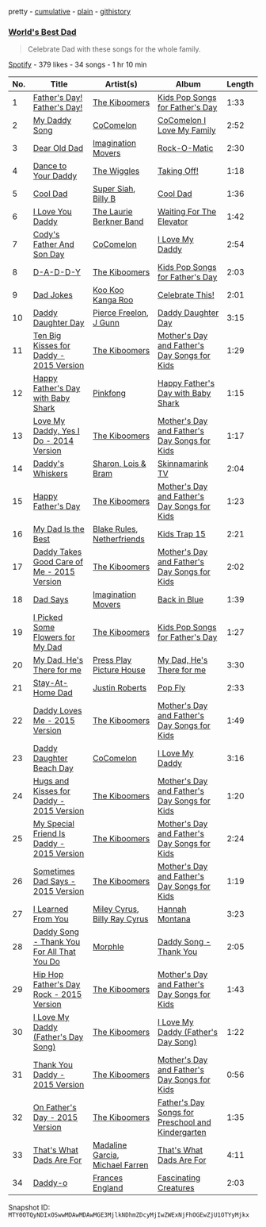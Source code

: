 pretty - [cumulative](/playlists/cumulative/37i9dQZF1DX3XHbM3c2ftZ.md) - [plain](/playlists/plain/37i9dQZF1DX3XHbM3c2ftZ) - [githistory](https://github.githistory.xyz/mackorone/spotify-playlist-archive/blob/main/playlists/plain/37i9dQZF1DX3XHbM3c2ftZ)

### [World's Best Dad](https://open.spotify.com/playlist/37i9dQZF1DX3XHbM3c2ftZ)

> Celebrate Dad with these songs for the whole family.

[Spotify](https://open.spotify.com/user/spotify) - 379 likes - 34 songs - 1 hr 10 min

| No. | Title | Artist(s) | Album | Length |
|---|---|---|---|---|
| 1 | [Father's Day! Father's Day!](https://open.spotify.com/track/2QhuyNYE0WBPNhsGC4chR3) | [The Kiboomers](https://open.spotify.com/artist/1qKLikeNYpQFSsDAjg7HpI) | [Kids Pop Songs for Father's Day](https://open.spotify.com/album/4pOfhxZCAqDEiRTpgJEG4O) | 1:33 |
| 2 | [My Daddy Song](https://open.spotify.com/track/1GIiqb0sl5AscLsypZYR0H) | [CoComelon](https://open.spotify.com/artist/6SXTTUJxIVwMbc1POrviTr) | [CoComelon I Love My Family](https://open.spotify.com/album/3YBvGGVcQfxHWYe3AdlrgU) | 2:52 |
| 3 | [Dear Old Dad](https://open.spotify.com/track/1o4hp0Rm5xST4llL6xuXSM) | [Imagination Movers](https://open.spotify.com/artist/3nkUcLzl9v6cIxFI6cvTeD) | [Rock\-O\-Matic](https://open.spotify.com/album/3xeaFPnwRzHEE7xQYs1P6w) | 2:30 |
| 4 | [Dance to Your Daddy](https://open.spotify.com/track/3Q5Qi7wr74JGzcG7JRGpb4) | [The Wiggles](https://open.spotify.com/artist/2JY5qzEozvTdogkDTkkOMf) | [Taking Off!](https://open.spotify.com/album/6LxjwpJzotr71JIF2RefDm) | 1:18 |
| 5 | [Cool Dad](https://open.spotify.com/track/6TKG8t6wMW7xwPz89IVDlF) | [Super Siah](https://open.spotify.com/artist/36s30oXmxBFCjVoJLiOY9P), [Billy B](https://open.spotify.com/artist/6q22S1wbS1Eg7NbOQVA04o) | [Cool Dad](https://open.spotify.com/album/4Gn2D9bQMnETCm9SbQrX34) | 1:36 |
| 6 | [I Love You Daddy](https://open.spotify.com/track/0JUMkRana9MTtoyzBEIcjr) | [The Laurie Berkner Band](https://open.spotify.com/artist/6T2pk5T8c4Wi61x1v84sUa) | [Waiting For The Elevator](https://open.spotify.com/album/0e4v336x5GPwp8R5nTUzQd) | 1:42 |
| 7 | [Cody's Father And Son Day](https://open.spotify.com/track/3pIr7dWddZ7x3l9u6m6VGE) | [CoComelon](https://open.spotify.com/artist/6SXTTUJxIVwMbc1POrviTr) | [I Love My Daddy](https://open.spotify.com/album/5kHnimhvYsAw8tIiH5lM5w) | 2:54 |
| 8 | [D\-A\-D\-D\-Y](https://open.spotify.com/track/4zOYDuFm2b11YRpoZWxxUG) | [The Kiboomers](https://open.spotify.com/artist/1qKLikeNYpQFSsDAjg7HpI) | [Kids Pop Songs for Father's Day](https://open.spotify.com/album/4pOfhxZCAqDEiRTpgJEG4O) | 2:03 |
| 9 | [Dad Jokes](https://open.spotify.com/track/4P2DCTzjAs1IHAD82yT3dg) | [Koo Koo Kanga Roo](https://open.spotify.com/artist/7BZ3v2GTT5KHVmc9Gk1sRb) | [Celebrate This!](https://open.spotify.com/album/5hukeI5hHKtT4qgMkL0Im6) | 2:01 |
| 10 | [Daddy Daughter Day](https://open.spotify.com/track/2VilbTTWiFGgLFStz1n1kg) | [Pierce Freelon](https://open.spotify.com/artist/49DZXXkpkkpbrEsEaMKuKG), [J Gunn](https://open.spotify.com/artist/4YlGNqY6XyHNkQEMLlYBG9) | [Daddy Daughter Day](https://open.spotify.com/album/0YGPSOEewQPtVhygfvLCkv) | 3:15 |
| 11 | [Ten Big Kisses for Daddy \- 2015 Version](https://open.spotify.com/track/2GLbHYj680L2jUAT7CgaIi) | [The Kiboomers](https://open.spotify.com/artist/1qKLikeNYpQFSsDAjg7HpI) | [Mother's Day and Father's Day Songs for Kids](https://open.spotify.com/album/5Kzm0vKSwHDj1Ib3w4fVE8) | 1:29 |
| 12 | [Happy Father's Day with Baby Shark](https://open.spotify.com/track/2BTKU6PYdOV1pcxoN4tvcr) | [Pinkfong](https://open.spotify.com/artist/7cTXfwpe9peK0UE1bZyIWZ) | [Happy Father's Day with Baby Shark](https://open.spotify.com/album/3CmrV3AACHnxa7RHutWRIp) | 1:15 |
| 13 | [Love My Daddy, Yes I Do \- 2014 Version](https://open.spotify.com/track/3Xhnm12LeuiPwemRJ7WrQQ) | [The Kiboomers](https://open.spotify.com/artist/1qKLikeNYpQFSsDAjg7HpI) | [Mother's Day and Father's Day Songs for Kids](https://open.spotify.com/album/5Kzm0vKSwHDj1Ib3w4fVE8) | 1:17 |
| 14 | [Daddy's Whiskers](https://open.spotify.com/track/5B7vbfnVqNX1zkcy0uqasM) | [Sharon, Lois & Bram](https://open.spotify.com/artist/0SPvCvZvk7XDx8tGtGQhiE) | [Skinnamarink TV](https://open.spotify.com/album/2Mwc6S6uZkjBCFhACiADZL) | 2:04 |
| 15 | [Happy Father's Day](https://open.spotify.com/track/3iQ9E3zONfP3JNSTIg4AWh) | [The Kiboomers](https://open.spotify.com/artist/1qKLikeNYpQFSsDAjg7HpI) | [Mother's Day and Father's Day Songs for Kids](https://open.spotify.com/album/5Kzm0vKSwHDj1Ib3w4fVE8) | 1:23 |
| 16 | [My Dad Is the Best](https://open.spotify.com/track/5fChnxVxgKVgawPiEY7uFS) | [Blake Rules](https://open.spotify.com/artist/5cdbXEnJgop6zjIxn4ljZ8), [Netherfriends](https://open.spotify.com/artist/5nYfBUxnHtI6LAp32fl9qY) | [Kids Trap 15](https://open.spotify.com/album/730ycVX0jx135J8Sp4qCqR) | 2:21 |
| 17 | [Daddy Takes Good Care of Me \- 2015 Version](https://open.spotify.com/track/1hQDkxjJotKkwh1ISYsfuO) | [The Kiboomers](https://open.spotify.com/artist/1qKLikeNYpQFSsDAjg7HpI) | [Mother's Day and Father's Day Songs for Kids](https://open.spotify.com/album/5Kzm0vKSwHDj1Ib3w4fVE8) | 2:02 |
| 18 | [Dad Says](https://open.spotify.com/track/7HfeUhrMpph6p9CEC5s26T) | [Imagination Movers](https://open.spotify.com/artist/3nkUcLzl9v6cIxFI6cvTeD) | [Back in Blue](https://open.spotify.com/album/0BukmpdVbPXp4N7tPXwY2b) | 1:39 |
| 19 | [I Picked Some Flowers for My Dad](https://open.spotify.com/track/5JrBUBvYLEwC3U4N43lxs1) | [The Kiboomers](https://open.spotify.com/artist/1qKLikeNYpQFSsDAjg7HpI) | [Kids Pop Songs for Father's Day](https://open.spotify.com/album/4pOfhxZCAqDEiRTpgJEG4O) | 1:27 |
| 20 | [My Dad, He's There for me](https://open.spotify.com/track/0u7jvhbm2cwcvDwkCYLiqp) | [Press Play Picture House](https://open.spotify.com/artist/3kkuBZw9vZG5rsZkEvyGhS) | [My Dad, He's There for me](https://open.spotify.com/album/2aKqsNcBlJZCMJ6irRZsGt) | 3:30 |
| 21 | [Stay\-At\-Home Dad](https://open.spotify.com/track/57l9AeSfZCrzHQN5AZmE8Z) | [Justin Roberts](https://open.spotify.com/artist/0gPiY8YtQXCp3arXBVFUk5) | [Pop Fly](https://open.spotify.com/album/6gBUKKZ73fmFo14OPMsh8Q) | 2:33 |
| 22 | [Daddy Loves Me \- 2015 Version](https://open.spotify.com/track/4qWiOTX8W1pjQLeyImYqef) | [The Kiboomers](https://open.spotify.com/artist/1qKLikeNYpQFSsDAjg7HpI) | [Mother's Day and Father's Day Songs for Kids](https://open.spotify.com/album/5Kzm0vKSwHDj1Ib3w4fVE8) | 1:49 |
| 23 | [Daddy Daughter Beach Day](https://open.spotify.com/track/78XtqCToJJoqXo5Zu3T6hG) | [CoComelon](https://open.spotify.com/artist/6SXTTUJxIVwMbc1POrviTr) | [I Love My Daddy](https://open.spotify.com/album/5kHnimhvYsAw8tIiH5lM5w) | 3:16 |
| 24 | [Hugs and Kisses for Daddy \- 2015 Version](https://open.spotify.com/track/6R1NMGMuNRYrBP6Scoi9nF) | [The Kiboomers](https://open.spotify.com/artist/1qKLikeNYpQFSsDAjg7HpI) | [Mother's Day and Father's Day Songs for Kids](https://open.spotify.com/album/5Kzm0vKSwHDj1Ib3w4fVE8) | 1:20 |
| 25 | [My Special Friend Is Daddy \- 2015 Version](https://open.spotify.com/track/23lD80OM6g5MnF1VPQQDrx) | [The Kiboomers](https://open.spotify.com/artist/1qKLikeNYpQFSsDAjg7HpI) | [Mother's Day and Father's Day Songs for Kids](https://open.spotify.com/album/5Kzm0vKSwHDj1Ib3w4fVE8) | 2:24 |
| 26 | [Sometimes Dad Says \- 2015 Version](https://open.spotify.com/track/4sLXCebdp5NNNvwn9djEQO) | [The Kiboomers](https://open.spotify.com/artist/1qKLikeNYpQFSsDAjg7HpI) | [Mother's Day and Father's Day Songs for Kids](https://open.spotify.com/album/5Kzm0vKSwHDj1Ib3w4fVE8) | 1:19 |
| 27 | [I Learned From You](https://open.spotify.com/track/3qhIhyu9Sl8lyF43vNt9Dv) | [Miley Cyrus](https://open.spotify.com/artist/5YGY8feqx7naU7z4HrwZM6), [Billy Ray Cyrus](https://open.spotify.com/artist/60rpJ9SgigSd16DOAG7GSa) | [Hannah Montana](https://open.spotify.com/album/0TyDqWrWHzuyFjjnKqDClu) | 3:23 |
| 28 | [Daddy Song \- Thank You For All That You Do](https://open.spotify.com/track/5cNZz55WzWwomcIY8yzWY6) | [Morphle](https://open.spotify.com/artist/0klGLXMn3FdjcUlNqQJosO) | [Daddy Song \- Thank You](https://open.spotify.com/album/5Xcd1QuA3o8Kw6uUYOAZyM) | 2:05 |
| 29 | [Hip Hop Father's Day Rock \- 2015 Version](https://open.spotify.com/track/4HGdUreUjbjmSBbcZEZfod) | [The Kiboomers](https://open.spotify.com/artist/1qKLikeNYpQFSsDAjg7HpI) | [Mother's Day and Father's Day Songs for Kids](https://open.spotify.com/album/5Kzm0vKSwHDj1Ib3w4fVE8) | 1:43 |
| 30 | [I Love My Daddy \(Father's Day Song\)](https://open.spotify.com/track/48PksuyrMX70Z95RzncsuI) | [The Kiboomers](https://open.spotify.com/artist/1qKLikeNYpQFSsDAjg7HpI) | [I Love My Daddy \(Father's Day Song\)](https://open.spotify.com/album/781P4aJCYWv7dffqBSsV3P) | 1:22 |
| 31 | [Thank You Daddy \- 2015 Version](https://open.spotify.com/track/4CM86Nl5qPmdDGYYwcj8pP) | [The Kiboomers](https://open.spotify.com/artist/1qKLikeNYpQFSsDAjg7HpI) | [Mother's Day and Father's Day Songs for Kids](https://open.spotify.com/album/5Kzm0vKSwHDj1Ib3w4fVE8) | 0:56 |
| 32 | [On Father's Day \- 2015 Version](https://open.spotify.com/track/4kYtmbg5O8ClYUt9fEL4ZT) | [The Kiboomers](https://open.spotify.com/artist/1qKLikeNYpQFSsDAjg7HpI) | [Father's Day Songs for Preschool and Kindergarten](https://open.spotify.com/album/0Yi2bqgiqSbIoCCdjjPu7z) | 1:35 |
| 33 | [That's What Dads Are For](https://open.spotify.com/track/6OGvN8SQuFS7tgEddBBA27) | [Madaline Garcia](https://open.spotify.com/artist/3TV0dL70cwRcE7VxCYCfdm), [Michael Farren](https://open.spotify.com/artist/0KL1tXshbivm72a4PAWUjF) | [That's What Dads Are For](https://open.spotify.com/album/5afeQKHZfZcRCvMcdiQles) | 4:11 |
| 34 | [Daddy\-o](https://open.spotify.com/track/6ti6642d8YTQ7YNy7I9OD0) | [Frances England](https://open.spotify.com/artist/4JSWvkbDnumAidofuVTCrD) | [Fascinating Creatures](https://open.spotify.com/album/0QNI8ietPOpLX0nrJPzrRi) | 2:03 |

Snapshot ID: `MTY0OTQyNDIxOSwwMDAwMDAwMGE3MjlkNDhmZDcyMjIwZWExNjFhOGEwZjU1OTYyMjkx`
